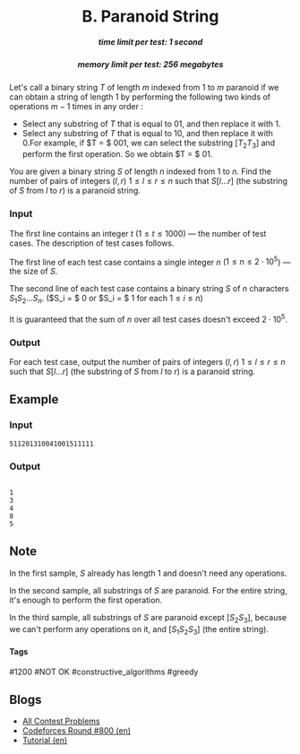 <h1 style='text-align: center;'> B. Paranoid String</h1>

<h5 style='text-align: center;'>time limit per test: 1 second</h5>
<h5 style='text-align: center;'>memory limit per test: 256 megabytes</h5>

Let's call a binary string $T$ of length $m$ indexed from $1$ to $m$ paranoid if we can obtain a string of length $1$ by performing the following two kinds of operations $m-1$ times in any order :

* Select any substring of $T$ that is equal to 01, and then replace it with 1.
* Select any substring of $T$ that is equal to 10, and then replace it with 0.For example, if $T = $ 001, we can select the substring $[T_2T_3]$ and perform the first operation. So we obtain $T = $ 01.

You are given a binary string $S$ of length $n$ indexed from $1$ to $n$. Find the number of pairs of integers $(l, r)$ $1 \le l \le r \le n$ such that $S[l \ldots r]$ (the substring of $S$ from $l$ to $r$) is a paranoid string. 

### Input

The first line contains an integer $t$ ($1 \le t \le 1000$) — the number of test cases. The description of test cases follows.

The first line of each test case contains a single integer $n$ ($1 \le n \le 2 \cdot 10^5$) — the size of $S$.

The second line of each test case contains a binary string $S$ of $n$ characters $S_1S_2 \ldots S_n$. ($S_i = $ 0 or $S_i = $ 1 for each $1 \le i \le n$)

It is guaranteed that the sum of $n$ over all test cases doesn't exceed $2 \cdot 10^5$.

### Output

For each test case, output the number of pairs of integers $(l, r)$ $1 \le l \le r \le n$ such that $S[l \ldots r]$ (the substring of $S$ from $l$ to $r$) is a paranoid string. 

## Example

### Input


```text
511201310041001511111
```
### Output

```text

1
3
4
8
5

```
## Note

In the first sample, $S$ already has length $1$ and doesn't need any operations.

In the second sample, all substrings of $S$ are paranoid. For the entire string, it's enough to perform the first operation.

In the third sample, all substrings of $S$ are paranoid except $[S_2S_3]$, because we can't perform any operations on it, and $[S_1S_2S_3]$ (the entire string).



#### Tags 

#1200 #NOT OK #constructive_algorithms #greedy 

## Blogs
- [All Contest Problems](../Codeforces_Round_800_(Div._2).md)
- [Codeforces Round #800 (en)](../blogs/Codeforces_Round_800_(en).md)
- [Tutorial (en)](../blogs/Tutorial_(en).md)
